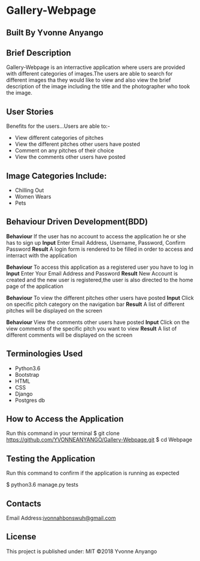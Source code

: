 # Gallery-Webpage

## Built By Yvonne Anyango

## Brief Description

Gallery-Webpage is an interractive application where users are provided with different categories of images.The users are able to search for different images tha they would like to view and also view the brief description of the image including the title and the photographer who took the image. 

## User Stories

Benefits for the users...Users are able to:-
 * View different categories of pitches
 * View the different pitches other users have posted
 * Comment on any pitches of their choice
 * View the comments other users have posted

 ## Image Categories Include:

 * Chilling Out
 * Women Wears
 * Pets
 

 ## Behaviour Driven Development(BDD)

   **Behaviour** If the user has no account to access the application he or she has to sign up
   **Input** Enter Email Address, Username, Password, Confirm Password
   **Result** A login form is rendered to be filled in order to access and interract with the application

   **Behaviour** To access this application as a registered user you have to log in
   **Input** Enter Your Email Address and Password
   **Result** New Account is created and the new user is registered,the user is also directed to the home page of the application

   **Behaviour** To view the different pitches other users have posted
   **Input** Click on specific pitch category on the navigation bar
   **Result** A list of different pitches will be displayed on the screen

   **Behaviour** View the comments other users have posted
   **Input** Click on the view comments of the specific pitch you want to view
   **Result** A list of different comments will be displayed on the screen

## Terminologies Used

* Python3.6
* Bootstrap
* HTML
* CSS
* Django
* Postgres db

## How to Access the Application

Run this command in your terminal
$ git clone https://github.com/YVONNEANYANGO/Gallery-Webpage.git
$ cd Webpage

## Testing the Application

Run this command to confirm if the application is running as expected

$ python3.6 manage.py tests

## Contacts

Email Address:ivonnahbonswuh@gmail.com

## License

This project is published under:
MIT ©2018 Yvonne Anyango